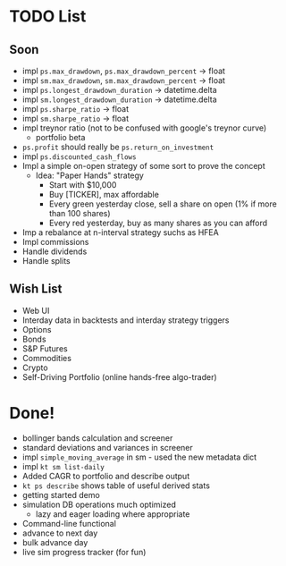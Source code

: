 # TODO List

## Soon

- impl `ps.max_drawdown`, `ps.max_drawdown_percent` -> float
- impl `sm.max_drawdown`, `sm.max_drawdown_percent` -> float
- impl `ps.longest_drawdown_duration` -> datetime.delta
- impl `sm.longest_drawdown_duration` -> datetime.delta
- impl `ps.sharpe_ratio` -> float
- impl `sm.sharpe_ratio` -> float
- impl treynor ratio (not to be confused with google's treynor curve)
  - portfolio beta
- `ps.profit` should really be `ps.return_on_investment`
- impl `ps.discounted_cash_flows`
- Impl a simple on-open strategy of some sort to prove the concept
  - Idea: "Paper Hands" strategy
    - Start with $10,000
    - Buy [TICKER], max affordable
    - Every green yesterday close, sell a share on open (1% if more than 100 shares)
    - Every red yesterday, buy as many shares as you can afford
- Imp a rebalance at n-interval strategy suchs as HFEA
- Impl commissions
- Handle dividends
- Handle splits

## Wish List

- Web UI
- Interday data in backtests and interday strategy triggers
- Options
- Bonds
- S&P Futures
- Commodities
- Crypto
- Self-Driving Portfolio (online hands-free algo-trader)

# Done!

- bollinger bands calculation and screener
- standard deviations and variances in screener
- impl `simple_moving_average` in sm - used the new metadata dict
- impl `kt sm list-daily`
- Added CAGR to portfolio and describe output
- `kt ps describe` shows table of useful derived stats
- getting started demo
- simulation DB operations much optimized
  - lazy and eager loading where appropriate
- Command-line functional
- advance to next day
- bulk advance day
- live sim progress tracker (for fun)

